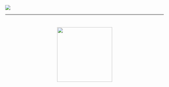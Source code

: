 <!-- [![](https://visitcount.itsvg.in/api?id=saiid20k&label=Profile%20Views&color=0&icon=1&pretty=false)](https://visitcount.itsvg.in) -->

![](https://komarev.com/ghpvc/?username=your-github-saiid20k&color=blueviolet&style=flat-square)




<hr>


<h1 align="center">
  <div align="center" style="margin: 40px 0">
      <a href="https://github.com/topdev0729/github-profile-views-counter">
          <img width="175px" src="https://komarev.com/ghpvc/?username=saiid20k&color=DE002D">
      </a>
  </div>
</h1>
